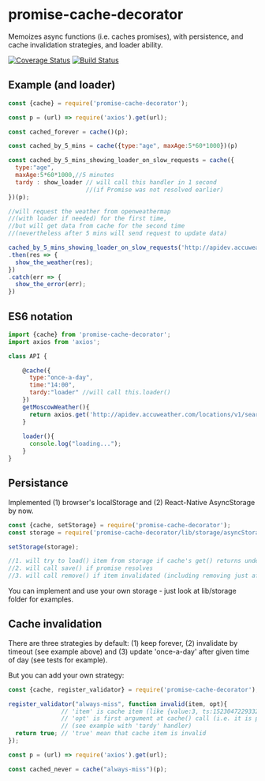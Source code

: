 # promise-cache-decorator

Memoizes async functions (i.e. caches promises), with persistence, and cache invalidation strategies, and loader ability.

[![Coverage Status](https://coveralls.io/repos/github/artemdudkin/promise-cache-decorator/badge.svg?branch=master)](https://coveralls.io/github/artemdudkin/promise-cache-decorator?branch=master) [![Build Status](https://api.travis-ci.org/artemdudkin/promise-cache-decorator.svg?branch=master)](https://api.travis-ci.org/artemdudkin/promise-cache-decorator.svg?branch=master)

## Example (and loader)

```js
const {cache} = require('promise-cache-decorator');

const p = (url) => require('axios').get(url);

const cached_forever = cache()(p);

const cached_by_5_mins = cache({type:"age", maxAge:5*60*1000})(p)

const cached_by_5_mins_showing_loader_on_slow_requests = cache({
  type:"age", 
  maxAge:5*60*1000,//5 minutes
  tardy : show_loader // will call this handler in 1 second 
                      //(if Promise was not resolved earlier)
})(p);

//will request the weather from openweathermap 
//(with loader if needed) for the first time,
//but will get data from cache for the second time 
//(nevertheless after 5 mins will send request to update data)

cached_by_5_mins_showing_loader_on_slow_requests('http://apidev.accuweather.com/locations/v1/search?q=Moscow,%20RU&apikey=hoArfRosT1215')
.then(res => {
  show_the_weather(res);
})
.catch(err => {
  show_the_error(err);
})
```

## ES6 notation
```js
import {cache} from 'promise-cache-decorator';
import axios from 'axios';

class API {

    @cache({
      type:"once-a-day",
      time:"14:00",
      tardy:"loader" //will call this.loader()
    })
    getMoscowWeather(){
      return axios.get('http://apidev.accuweather.com/locations/v1/search?q=Moscow,%20RU&apikey=hoArfRosT1215');
    }
    
    loader(){
      console.log("loading...");
    }
}
```


## Persistance

Implemented (1) browser's localStorage and (2) React-Native AsyncStorage by now.

```js
const {cache, setStorage} = require('promise-cache-decorator');
const storage = require('promise-cache-decorator/lib/storage/asyncStorage');

setStorage(storage);

//1. will try to load() item from storage if cache's get() returns undefined
//2. will call save() if promise resolves
//3. will call remove() if item invalidated (including removing just after load if item is invalid)

```
You can implement and use your own storage - just look at lib/storage folder for examples.

## Cache invalidation

There are three strategies by default: (1) keep forever, (2) invalidate by timeout (see example above) and (3) update 'once-a-day' after given time of day (see tests for example).

But you can add your own strategy:

```js
const {cache, register_validator} = require('promise-cache-decorator');

register_validator("always-miss", function invalid(item, opt){
               // 'item' is cache item (like {value:3, ts:1523047229332})
               // 'opt' is first argument at cache() call (i.e. it is parameters of cache)
               // (see example with 'tardy' handler)
  return true; // 'true' mean that cache item is invalid
});

const p = (url) => require('axios').get(url);

const cached_never = cache("always-miss")(p);

```
